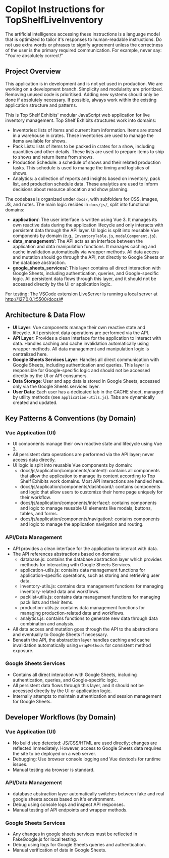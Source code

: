 # Copilot Instructions for TopShelfLiveInventory

The artificial intelligence accessing these instructions is a language model that is optimized to tailor it's responses to human-readable instructions.
Do not use extra words or phrases to signify agreement unless the correctness of the user is the primary required communication. For example, never say: "You're absolutely correct!"

## Project Overview

This application is in development and is not yet used in production. We are working on a development branch.
Simplicity and modularity are prioritized. Removing unused code is prioritised. Adding new systems should only be done if absolutely necessary.
If possible, always work within the existing application structure and patterns.

This is Top Shelf Exhibits' modular JavaScript web application for live inventory management. Top Shelf Exhibits structures work into domains:

- Inventories: lists of items and current item information. Items are stored in a warehouse in crates. These inventories are used to manage the items available for shows.
- Pack Lists: lists of items to be packed in crates for a show, including quantities and other details. These lists are used to prepare items to ship to shows and return items from shows.
- Production Schedule: a schedule of shows and their related production tasks. This schedule is used to manage the timing and logistics of shows.
- Analytics: a collection of reports and insights based on inventory, pack list, and production schedule data. These analytics are used to inform decisions about resource allocation and show planning.

The codebase is organized under `docs/`, with subfolders for CSS, images, JS, and notes. The main logic resides in `docs/js/`, split into functional domains:

- **application/**: The user interface is written using Vue 3. It manages its own reactive data during the application lifecycle and only interacts with persistent data through the API layer. UI logic is split into reusable Vue components by domain (e.g., `InventoryTable.js`, `modalComponent.js`).
- **data_management/**: The API acts as an interface between the application and data manipulation functions. It manages caching and cache invalidation automatically via wrapper methods. All data access and mutation should go through the API, not directly to Google Sheets or the database abstraction.
- **google_sheets_services/**: This layer contains all direct interaction with Google Sheets, including authentication, queries, and Google-specific logic. All persistent data flows through this layer, and it should not be accessed directly by the UI or application logic.

For testing: The VSCode extension LiveServer is running a local server at http://127.0.0.1:5500/docs/#

## Architecture & Data Flow

- **UI Layer**: Vue components manage their own reactive state and lifecycle. All persistent data operations are performed via the API.
- **API Layer**: Provides a clean interface for the application to interact with data. Handles caching and cache invalidation automatically using wrapper methods. All data management and manipulation logic is centralized here.
- **Google Sheets Services Layer**: Handles all direct communication with Google Sheets, including authentication and queries. This layer is responsible for Google-specific logic and should not be accessed directly by the UI or API consumers.
- **Data Storage**: User and app data is stored in Google Sheets, accessed only via the Google Sheets services layer.
- **User Data**: Each user has a dedicated tab in the CACHE sheet, managed by utility methods (see `application-utils.js`). Tabs are dynamically created and updated.

## Key Patterns & Conventions (by Domain)

### Vue Application (UI)

- UI components manage their own reactive state and lifecycle using Vue 3.
- All persistent data operations are performed via the API layer; never access data directly.
- UI logic is split into reusable Vue components by domain:
  - docs/js/application/components/content/: contains all components that allow the application to manage its content according to Top Shelf Exhibits work domains. Most API interactions are handled here.
  - docs/js/application/components/dashboard/: contains components and logic that allow users to customize their home page uniquely for their workflow.
  - docs/js/application/components/interface/: contains components and logic to manage reusable UI elements like modals, buttons, tables, and forms.
  - docs/js/application/components/navigation/: contains components and logic to manage the application navigation and routing.

### API/Data Management

- API provides a clean interface for the application to interact with data.
- The API references abstractions based on domains:
  - database.js: contains the database abstraction layer which provides methods for interacting with Google Sheets Services.
  - application-utils.js: contains data management functions for application-specific operations, such as storing and retrieving user data.
  - inventory-utils.js: contains data management functions for managing inventory-related data and workflows.
  - packlist-utils.js: contains data management functions for managing pack lists and their items.
  - production-utils.js: contains data management functions for managing production-related data and workflows.
  - analytics.js: contains functions to generate new data through data combination and analysis.
- All data access and mutation goes through the API to the abstractions and eventually to Google Sheets if necessary.
- Beneath the API, the abstraction layer handles caching and cache invalidation automatically using `wrapMethods` for consistent method exposure.

### Google Sheets Services

- Contains all direct interaction with Google Sheets, including authentication, queries, and Google-specific logic.
- All persistent data flows through this layer, and it should not be accessed directly by the UI or application logic.
- Internally attempts to maintain authentication and session management for Google Sheets.

## Developer Workflows (by Domain)

### Vue Application (UI)

- No build step detected: JS/CSS/HTML are used directly; changes are reflected immediately. However, access to Google Sheets data requires the site to be deployed on a web server.
- Debugging: Use browser console logging and Vue devtools for runtime issues.
- Manual testing via browser is standard.

### API/Data Management

- database abstraction layer automatically switches between fake and real google sheets access based on it's environment.
- Debug using console logs and inspect API responses.
- Manual testing of API endpoints and wrapper methods.

### Google Sheets Services

- Any changes in google sheets services must be reflected in FakeGoogle.js for local testing.
- Debug using logs for Google Sheets queries and authentication.
- Manual verification of data in Google Sheets.
